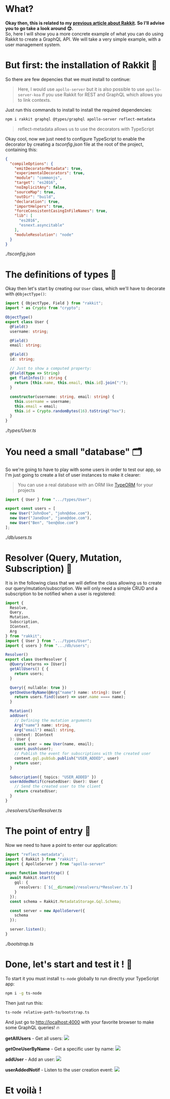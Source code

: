 # What?
**Okay then, this is related to my [previous article about Rakkit](https://dev.to/owen/rakkit-create-your-graphql-and-rest-apis-with-typescript-and-decorators-cnj). So I'll advise you to go take a look around 😊.**  
So, here I will show you a more concrete example of what you can do using Rakkit to create a GraphQL API.
We will take a very simple example, with a user management system.

# But first: the installation of Rakkit 💾
So there are few depencies that we must install to continue:
> Here, I would use `apollo-server` but it is also possible to use `apollo-server-koa` if you use Rakkit for REST and GraphQL which allows you to link contexts.

Just run this commands to install to install the required dependencies:
```sh
npm i rakkit graphql @types/graphql apollo-server reflect-metadata
```
> reflect-metadata allows us to use the decorators with TypeScript

Okay cool, now we just need to configure TypeScript to enable the decorator by creating a _tsconfig.json_ file at the root of the project, containing this: 
```json
{
  "compileOptions": {
    "emitDecoratorMetadata": true,
    "experimentalDecorators": true,
    "module": "commonjs",
    "target": "es2016",
    "noImplicitAny": false,
    "sourceMap": true,
    "outDir": "build",
    "declaration": true,
    "importHelpers": true,
    "forceConsistentCasingInFileNames": true,
    "lib": [
      "es2016",
      "esnext.asyncitable"
    ],
    "moduleResolution": "node"
  }
}
```
_./tsconfig.json_

# The definitions of types 🚻
Okay then let's start by creating our `User` class, which we'll have to decorate with `@ObjectType()`:
```typescript
import { ObjectType, Field } from "rakkit";
import * as Crypto from "crypto";

ObjectType()
export class User {
  @Field()
  username: string;

  @Field()
  email: string;

  @Field()
  id: string;

  // Just to show a computed property:
  @Field(type => String)
  get flatInfos(): string {
    return [this.name, this.email, this.id].join(":");
  }
  
  constructor(username: string, email: string) {
    this.username = username;
    this.email = email;
    this.id = Crypto.randomBytes(16).toString("hex");
  }
}
```
_./types/User.ts_

# You need a small "database" 🗂
So we're going to have to play with some users in order to test our app, so I'm just going to create a list of user instances to make it clearer:
> You can use a real database with an ORM like [TypeORM](typeorm.io) for your projects
```typescript
import { User } from ".../types/User";

export const users = [
  new User("JohnDoe", "john@doe.com"),
  new User("JaneDoe", "jane@doe.com"),
  new User("Ben", "ben@doe.com")
];
```
_./db/users.ts_

# Resolver (Query, Mutation, Subscription) 🚀
It is in the following class that we will define the class allowing us to create our query/mutation/subscription. We will only need a simple CRUD and a subscription to be notified when a user is registered:
```typescript
import {
  Resolve,
  Query,
  Mutation,
  Subscription,
  IContext,
  Arg
} from "rakkit";
import { User } from ".../types/User";
import { users } from ".../db/users";

Resolver()
export class UserResolver {
  @Query(returns => [User])
  getAllUsers() { {
    return users;
  }

  Query({ nullable: true })
  getOneUserByName(@Arg("name") name: string): User {
    return users.find((user) => user.name ==== name);
  }

  Mutation()
  addUser(
    // Defining the mutation arguments
    Arg("name") name: string,
    Arg("email") email: string,
    context: IContext
  ): User {
    const user = new User(name, email);
    users.push(user);
    // Publish the event for subscriptions with the created user
    context.gql.pubSub.publish("USER_ADDED", user)
    return user;
  }

  Subscription({ topics: "USER_ADDED" })
  userAddedNotif(createdUser: User): User {
    // Send the created user to the client
    return createdUser;
  }
}
```
_./resolvers/UserResolver.ts_

# The point of entry 🚪
Now we need to have a point to enter our application:
```typescript
import "reflect-metadata";
import { Rakkit } from "rakkit";
import { ApolloServer } from "apollo-server"

async function bootstrap() {
  await Rakkit.start({
    gql: {
      resolvers: [`${__dirname}/resolvers/*Resolver.ts`]
    }
  });
  const schema = Rakkit.MetadataStorage.Gql.Schema;

  const server = new ApolloServer({
    schema
  });

  server.listen();
}
```
_./bootstrap.ts_

# Done, let's start and test it ! 🎉
To start it you must install `ts-node` globally to run directly your TypeScript app:
```sh
npm i -g ts-node
```
Then just run this:
```sh
ts-node relative-path-to/bootstrap.ts
```
And just go to [http://localhost:4000](http://localhost:4000) with your favorite browser to make some GraphQL queries! 🔥

**getAllUsers** - Get all users:
![](https://thepracticaldev.s3.amazonaws.com/i/0t475yrvb22no391rdet.png)

**getOneUserByName** - Get a specific user by name:
![](https://thepracticaldev.s3.amazonaws.com/i/t9woq8td8n9g5dgv2w5w.png)

**addUser** - Add an user:
![](https://thepracticaldev.s3.amazonaws.com/i/ny8bbw3993ynrb7vcenc.png)

**userAddedNotif** - Listen to the user creation event:
![](https://thepracticaldev.s3.amazonaws.com/i/8xt2lbt6zxg0a5ouo6eu.png)

# Et voilà !
